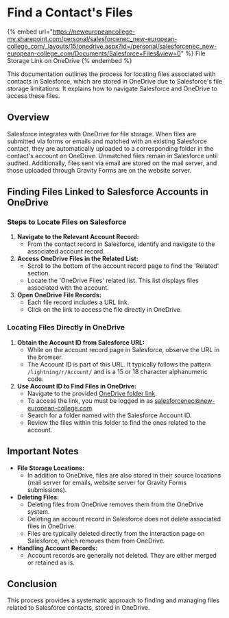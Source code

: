 # Find a Contact's Files

{% embed url="https://neweuropeancollege-my.sharepoint.com/personal/salesforcenec_new-european-college_com/_layouts/15/onedrive.aspx?id=/personal/salesforcenec_new-european-college_com/Documents/Salesforce+Files&view=0" %}
File Storage Link on OneDrive
{% endembed %}

This documentation outlines the process for locating files associated with contacts in Salesforce, which are stored in OneDrive due to Salesforce's file storage limitations. It explains how to navigate Salesforce and OneDrive to access these files.

## Overview

Salesforce integrates with OneDrive for file storage. When files are submitted via forms or emails and matched with an existing Salesforce contact, they are automatically uploaded to a corresponding folder in the contact's account on OneDrive. Unmatched files remain in Salesforce until audited. Additionally, files sent via email are stored on the mail server, and those uploaded through Gravity Forms are on the website server.

## Finding Files Linked to Salesforce Accounts in OneDrive

### Steps to Locate Files on Salesforce

1. **Navigate to the Relevant Account Record:**
   * From the contact record in Salesforce, identify and navigate to the associated account record.
2. **Access OneDrive Files in the Related List:**
   * Scroll to the bottom of the account record page to find the 'Related' section.
   * Locate the 'OneDrive Files' related list. This list displays files associated with the account.
3. **Open OneDrive File Records:**
   * Each file record includes a URL link.
   * Click on the link to access the file directly in OneDrive.

### Locating Files Directly in OneDrive

1. **Obtain the Account ID from Salesforce URL:**
   * While on the account record page in Salesforce, observe the URL in the browser.
   * The Account ID is part of this URL. It typically follows the pattern `/lightning/r/Account/` and is a 15 or 18 character alphanumeric code.
2. **Use Account ID to Find Files in OneDrive:**
   * Navigate to the provided [OneDrive folder link](https://neweuropeancollege-my.sharepoint.com/personal/salesforcenec\_new-european-college\_com/\_layouts/15/onedrive.aspx?id=%2Fpersonal%2Fsalesforcenec%5Fnew%2Deuropean%2Dcollege%5Fcom%2FDocuments%2FSalesforce%20Files\&view=0).
    * To access the link, you must be logged in as salesforcenec@new-european-college.com.
   * Search for a folder named with the Salesforce Account ID.
   * Review the files within this folder to find the ones related to the account.

## Important Notes

* **File Storage Locations:**
  * In addition to OneDrive, files are also stored in their source locations (mail server for emails, website server for Gravity Forms submissions).
* **Deleting Files:**
  * Deleting files from OneDrive removes them from the OneDrive system.
  * Deleting an account record in Salesforce does not delete associated files in OneDrive.
  * Files are typically deleted directly from the interaction page on Salesforce, which removes them from OneDrive.
* **Handling Account Records:**
  * Account records are generally not deleted. They are either merged or retained as is.

## Conclusion

This process provides a systematic approach to finding and managing files related to Salesforce contacts, stored in OneDrive.

